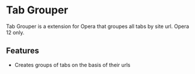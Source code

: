 # Tab Grouper

Tab Grouper is a extension for Opera that groupes all tabs by site url.
Opera 12 only.


## Features

* Creates groups of tabs on the basis of their urls
